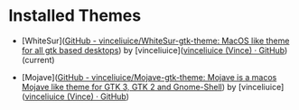# Installed Themes

- [WhiteSur]([GitHub - vinceliuice/WhiteSur-gtk-theme: MacOS like theme for all gtk based desktops](https://github.com/vinceliuice/WhiteSur-gtk-theme)) by [vinceliuice]([vinceliuice (Vince) · GitHub](https://github.com/vinceliuice)) (current)

- [Mojave]([GitHub - vinceliuice/Mojave-gtk-theme: Mojave is a macos Mojave like theme for GTK 3, GTK 2 and Gnome-Shell](https://github.com/vinceliuice/Mojave-gtk-theme)) by [vinceliuice]([vinceliuice (Vince) · GitHub](https://github.com/vinceliuice))
